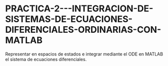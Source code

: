 # PRACTICA-2---INTEGRACION-DE-SISTEMAS-DE-ECUACIONES-DIFERENCIALES-ORDINARIAS-CON-MATLAB
Representar en espacios de estados e integrar mediante el ODE en MATLAB el sistema de ecuaciones diferenciales.
